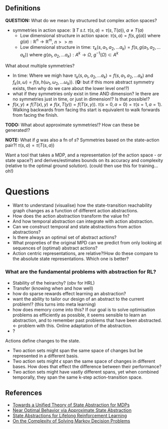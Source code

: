 ## Definitions

__QUESTION:__ What do we mean by structured but complex action spaces?

- symmetries in action space: $\exists \;T \; s.t.\; \tau(s, a) = \tau(s, T(a)),\; a \neq T(a)$
  - Low dimensional structure in action space: $\tau(s, a) = f(s, g(a))$ where $g(a): \mathbb R^n \to \mathbb R^m$, $n >> m$
  - Low dimensional structure in time: $\tau_k(s, a_1, a_2, \dots a_k) = f(s, g(a_1, a_2, \dots a_k))$ where $g(a_1, a_2, \dots a_k): A^k \to \Omega$, $g^{-1}(\Omega) \subset A^k$

What about multiple symmetries?

- In time: Where we migh have $\tau_k(s, a_1, a_2, \dots a_k) = f(s,  a_1, a_2, \dots a_k)$ and $f_k(s, \omega) = f(s, h(\omega_1, \omega_2, \dots \omega_k))$. (__Q:__ but if this more abstract symmetry exists, then why do we care about the lower level one!?)
- what if they symmetries only exist in time AND dimension? Ie there are no symmetries just in time, or just in dimension!? Is that possible!?
- $f(x, y) \neq f(T(x), y) \neq f(x, T(y)) = f(T(x, y))$. $\tau(s=0, a=0) = \tau(s=1, a=1)$. Walking backwards from facing ths start is equivalent to walk forwards from facing the finish.


__TODO:__ What about approximate symmetries!? How can these be generated!?

__NOTE:__ What if $g$ was also a fn of $s$? Symmetries based on the state-action pair?! $\tau(s, a) = \tau(T(s, a))$


Want a tool that takes a MDP, and a representation (of the action space - or state space?) and derives/estimates bounds on its accuracy and complexity (relative to the optimal ground solution).
(could then use this for training... oh!)

# Questions

- Want to understand (visualise) how the state-transition reachability graph changes as a function of different action abstractions.
- How does the action abstraction transform the value fn?
- And how temporal abstraction can integrate with action abstraction.
- Can we construct temporal and state abstractions from action abstractions?
- Is there always an optimal set of abstract actions?
- What propreties of the original MPD can we predict from only looking at sequences of (optimal) abstract actions?
- Action centric representations, are relative?!How do these compare to the absolute state representations. Which one is better?

### What are the fundamental problems with abstraction for RL?

- Stability of the heirarchy? (obv for HRL)
- Transfer (knowing when and how well)
- how do sparse rewards effect learning an abstraction?
- want the ability to tailor our design of an abstract to the current problem!? (this turns into meta learning)
- how does memory come into this? If our goal is to solve optimisation problems as efficiently as possible, it seems sensible to learn an abstraction, and to remember past problems that have been abstracted. <- problem with this. Online adaptation of the abstraction.
- ?

Actions define changes to the state.
- Two action sets might span the same space of changes but be represented in a different basis.
- Two action sets might $\epsilon$ span the same space of changes in different bases. How does that effect the difference between their performance?
- Two action sets might have vastly different spans, yet when combined temporally, they span the same k-step action-transition space.

## References

- [Towards a Unified Theory of State Abstraction for MDPs](http://anytime.cs.umass.edu/aimath06/proceedings/P21.pdf)
- [Near Optimal Behavior via Approximate State Abstraction](https://arxiv.org/abs/1701.04113)
- [State Abstractions for Lifelong Reinforcement Learning](http://proceedings.mlr.press/v80/abel18a.html)
- [On the Complexity of Solving Markov Decision Problems ](https://arxiv.org/pdf/1302.4971.pdf)
